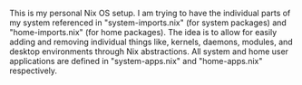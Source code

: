 This is my personal Nix OS setup.  I am trying to have the individual parts of my system referenced in "system-imports.nix" (for system packages) and "home-imports.nix" (for home packages).  The idea is to allow for easily adding and removing individual things like, kernels, daemons, modules, and desktop environments through Nix abstractions.  All system and home user applications are defined in "system-apps.nix" and "home-apps.nix" respectively.
